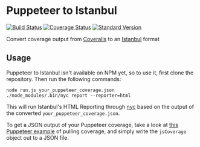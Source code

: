 # Puppeteer to Istanbul

[![Build Status](https://travis-ci.org/istanbuljs/puppeteer-to-istanbul.svg?branch=master)](https://travis-ci.org/istanbuljs/puppeteer-to-istanbul)
[![Coverage Status](https://coveralls.io/repos/github/istanbuljs/puppeteer-to-istanbul/badge.svg?branch=master)](https://coveralls.io/github/istanbuljs/puppeteer-to-istanbul?branch=master)
[![Standard Version](https://img.shields.io/badge/release-standard%20version-brightgreen.svg)](https://github.com/conventional-changelog/standard-version)

Convert coverage output from [Coveralls][coveralls] to an [Istanbul][istanbul] format

## Usage

Puppeteer to Istanbul isn't available on NPM yet, so to use it, first clone the repository. Then run the following commands:

```
node run.js your_puppeteer_coverage.json
./node_modules/.bin/nyc report --reporter=html
```

This will run Istanbul's HTML Reporting through [nyc][nyc] based on the output of the converted `your_puppeteer_coverage.json`.

To get a JSON output of your Puppeteer coverage, take a look at [this Puppeteer example](https://github.com/GoogleChrome/puppeteer/blob/v1.1.0/docs/api.md#class-coverage) of pulling coverage, and simply write the `jsCoverage` object out to a JSON file.

[coveralls]: https://github.com/GoogleChrome/puppeteer
[istanbul]: https://github.com/istanbuljs/istanbuljs
[nyc]: https://github.com/istanbuljs/nyc
